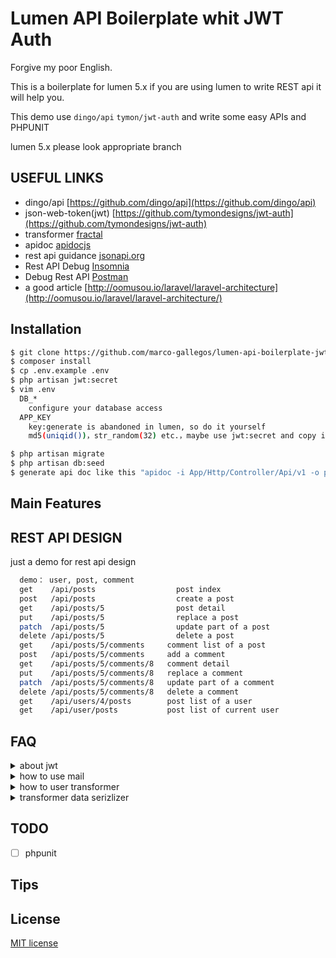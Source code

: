 # Lumen API Boilerplate whit JWT Auth

Forgive my poor English.

This is a boilerplate for lumen 5.x if you are using lumen to write REST api it will help you.

This demo use `dingo/api`  `tymon/jwt-auth` and write some easy APIs and PHPUNIT

lumen 5.x please look appropriate branch

## USEFUL LINKS

- dingo/api [https://github.com/dingo/api](https://github.com/dingo/api)
- json-web-token(jwt) [https://github.com/tymondesigns/jwt-auth](https://github.com/tymondesigns/jwt-auth)
- transformer [fractal](http://fractal.thephpleague.com/)
- apidoc [apidocjs](http://apidocjs.com/)
- rest api guidance [jsonapi.org](http://jsonapi.org/format/)
- Rest API Debug [Insomnia](https://insomnia.rest/)
- Debug Rest API [Postman](https://www.getpostman.com/)
- a good article [http://oomusou.io/laravel/laravel-architecture](http://oomusou.io/laravel/laravel-architecture/)

## Installation

``` bash
$ git clone https://github.com/marco-gallegos/lumen-api-boilerplate-jwt.git
$ composer install
$ cp .env.example .env
$ php artisan jwt:secret
$ vim .env
  DB_*
    configure your database access
  APP_KEY
    key:generate is abandoned in lumen, so do it yourself
    md5(uniqid())，str_random(32) etc.，maybe use jwt:secret and copy it

$ php artisan migrate
$ php artisan db:seed
$ generate api doc like this "apidoc -i App/Http/Controller/Api/v1 -o public/apidoc"
```

## Main Features



## REST API DESIGN

just a demo for rest api design

``` bash
  demo： user, post, comment
  get    /api/posts              	 post index
  post   /api/posts              	 create a post
  get    /api/posts/5            	 post detail
  put    /api/posts/5            	 replace a post
  patch  /api/posts/5            	 update part of a post
  delete /api/posts/5            	 delete a post
  get    /api/posts/5/comments     comment list of a post
  post   /api/posts/5/comments     add a comment
  get    /api/posts/5/comments/8   comment detail
  put    /api/posts/5/comments/8   replace a comment
  patch  /api/posts/5/comments/8   update part of a comment
  delete /api/posts/5/comments/8   delete a comment
  get    /api/users/4/posts        post list of a user
  get    /api/user/posts           post list of current user
```

## FAQ

<details>
  <summary>about jwt</summary>

  There is no session and auth guard in lumen 5.2, so attention `config/auth.php`. Also user model must implement `Tymon\JWTAuth\Contracts\JWTSubject`
</details>

<details>
  <summary>how to use mail</summary>

- composer require `illuminate/mail` and `guzzlehttp/guzzle`
- register email service in `bootstrap/app.php` or `some provider`
- add `mail.php` `services.php` in config, just copy them from laravel
- add `MAIL_DRIVER` in env
</details>

<details>
  <summary>how to user transformer </summary>

  transformer is a layer help you format you resource and their relationship.

  maybe you can knowstand with this links:

- [https://lumen-new.lyyw.info/api/posts](https://lumen-new.lyyw.info/api/posts)
- [https://lumen-new.lyyw.info/api/posts?include=user](https://lumen-new.lyyw.info/api/posts?include=user)
- [https://lumen-new.lyyw.info/api/posts?include=user,comments](https://lumen-new.lyyw.info/api/posts?include=user,comments)
- [https://lumen-new.lyyw.info/api/posts?include=user,comments:limit(1)](https://lumen-new.lyyw.info/api/posts?include=user,comments:limit(1))
- [https://lumen-new.lyyw.info/api/posts?include=user,comments.user](https://lumen-new.lyyw.info/api/posts?include=user,comments.user)
- [https://lumen-new.lyyw.info/api/posts?include=user,comments:limit(1),comments.user](https://lumen-new.lyyw.info/api/posts?include=user,comments:limit(1),comments.user)

</details>

<details>
  <summary>transformer data serizlizer </summary>

  dingo/api use [Fractal](http://fractal.thephpleague.com/) to transformer resouses，fractal provider 3 serializer,Array,DataArray,JsonApi.more details at here [http://fractal.thephpleague.com/serializers/](http://fractal.thephpleague.com/serializers/)。DataArray is default.You can set your own serizlizer like this：

  see bootstrap/app.php
  $app['Dingo\Api\Transformer\Factory']->setAdapter(function ($app) {
    $fractal = new League\Fractal\Manager;
    // $serializer = new League\Fractal\Serializer\JsonApiSerializer();
    $serializer = new League\Fractal\Serializer\ArraySerializer();
    // $serializer = new App\Serializers\NoDataArraySerializer();
    $fractal->setSerializer($serializer);,
    return new Dingo\Api\Transformer\Adapter\Fractal($fractal);
  });

  I think default DataArray is good enough.
</details>


## TODO

- [ ] phpunit

## Tips


## License
[MIT license](http://opensource.org/licenses/MIT)
